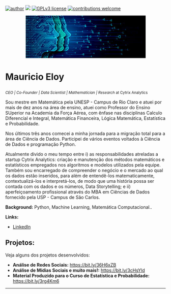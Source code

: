 [![author](https://img.shields.io/badge/author-MauricioEloy-red.svg)](https://www.linkedin.com/in/mauricio-eloy) [![](https://img.shields.io/badge/python-3.7+-blue.svg)](https://www.python.org/downloads/release/python-365/) [![GPLv3 license](https://img.shields.io/badge/License-GPLv3-blue.svg)](http://perso.crans.org/besson/LICENSE.html) [![contributions welcome](https://img.shields.io/badge/contributions-welcome-brightgreen.svg?style=flat)](https://github.com/MauricioEloy/Portifolio/issues)

<p align="center">
  <img src="banner.jpeg" >
</p>

# Mauricio Eloy
<sub>*CEO | Co-Founder | Data Scientist | Mathematician | Research* at Cytrix Analytics</sub>

Sou mestre em Matemática pela UNESP - Campus de Rio Claro e atuei por mais de dez anos na área de ensino, atuei como Professor do Ensino SUperior na Academia da Força Aérea, com ênfase nas disciplinas Calculo Diferencial e Integral, Matemática Financeira, Lógica Matemática, Estatística e Probabilidade.

Nos últimos três anos comecei a minha jornada para a migração total para a área de Ciência de Dados. Participei de vários eventos voltados à Ciência de Dados e programação Python.

Atualmente divido o meu tempo entre i) as responsabilidades atreladas a startup Cytrix Analytics: criação e manutenção dos métodos matemáticos e estatísticos empregados nos algoritmos e modelos utilizados pela equipe. Também sou encarregado de compreender o negócio e o mercado ao qual os dados estão inseridos, para além de entendê-los matematicamente, contextualizá-los e interpretá-los, de modo que uma história possa ser contada com os dados e os números, Data Storytelling; e ii) aperfeiçoamento profissional através do MBA em Ciências de Dados fornecido pela USP - Campus de São Carlos.

**Background:** Python, Machine Learning, Matemática Computacional..

**Links:**

* [LinkedIn](https://www.linkedin.com/in/mauricio-eloy)

## Projetos:

Veja alguns dos projetos desenvolvidos:

* **Análise de Redes Sociais:** https://bit.ly/36H6xZB
* **Análise de Mídias Sociais e muito mais!:** https://bit.ly/3cHsYld
* **Material Produzido para o Curso de Estatística e Probabilidade:** https://bit.ly/3rg4Km6

---
